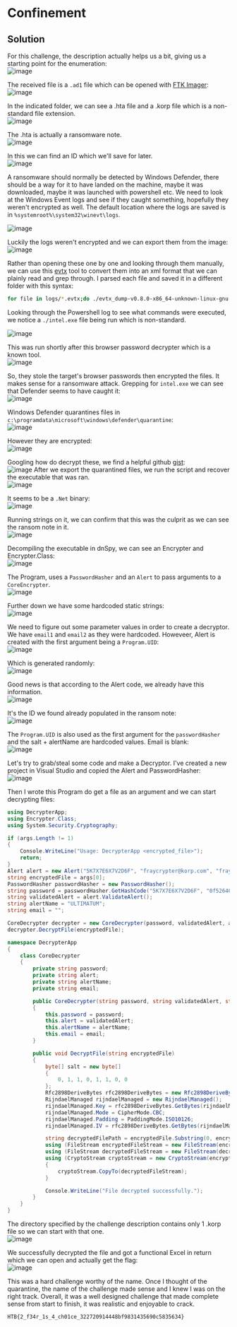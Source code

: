 # Confinement

## Solution

For this challenge, the description actually helps us a bit, giving us a starting point for the enumeration:  
![image](https://github.com/LazyTitan33/CTF-Writeups/assets/80063008/937e8f15-a784-4856-81e4-8bb10c896c0d)

The received file is a `.ad1` file which can be opened with [FTK Imager](https://www.exterro.com/ftk-product-downloads/):  
![image](https://github.com/LazyTitan33/CTF-Writeups/assets/80063008/154617b0-2d92-407d-98b0-43240cea9fcd)

In the indicated folder, we can see a .hta file and a .korp file which is a non-standard file extension.  
![image](https://github.com/LazyTitan33/CTF-Writeups/assets/80063008/06d83c44-c6fc-47eb-8f25-353893841b10)

The .hta is actually a ransomware note.  
![image](https://github.com/LazyTitan33/CTF-Writeups/assets/80063008/9b3053e0-e262-405f-a9e4-b256a29d21d5)

In this we can find an ID which we'll save for later.  
![image](https://github.com/LazyTitan33/CTF-Writeups/assets/80063008/3e322ddd-6fa7-461b-afbe-7fd5f4151ac7)

A ransomware should normally be detected by Windows Defender, there should be a way for it to have landed on the machine, maybe it was downloaded, maybe it was launched with powershell etc. We need to look at the Windows Event logs and see if they caught something, hopefully they weren't encrypted as well. The default location where the logs are saved is in `%systemroot%\system32\winevt\logs`. 

![image](https://github.com/LazyTitan33/CTF-Writeups/assets/80063008/5eb24548-1fbf-478a-9060-a7c3f9f36189)

Luckily the logs weren't encrypted and we can export them from the image:  
![image](https://github.com/LazyTitan33/CTF-Writeups/assets/80063008/28d88fe0-b4d4-4e26-86e8-ecb0010f508c)

Rather than opening these one by one and looking through them manually, we can use this [evtx](https://github.com/omerbenamram/evtx/releases/tag/v0.8.0) tool to convert them into an xml format that we can plainly read and grep through. I parsed each file and saved it in a different folder with this syntax:  

```bash
for file in logs/*.evtx;do ./evtx_dump-v0.8.0-x86_64-unknown-linux-gnu "$file" > logs_decoded/"${file%.evtx}.xml";done
```
Looking through the Powershell log to see what commands were executed, we notice a `./intel.exe` file being run which is non-standard.

![image](https://github.com/LazyTitan33/CTF-Writeups/assets/80063008/6f7596d5-d991-43ee-957a-d8dd26ce1d47)

This was run shortly after this browser password decrypter which is a known tool.  
![image](https://github.com/LazyTitan33/CTF-Writeups/assets/80063008/f8c4f6aa-4647-42da-8df6-55d61bdff5c0)

So, they stole the target's browser passwords then encrypted the files. It makes sense for a ransomware attack. Grepping for `intel.exe` we can see that Defender seems to have caught it:  
![image](https://github.com/LazyTitan33/CTF-Writeups/assets/80063008/12f14766-c179-43a5-90c1-0de5f7a3d7a1)

Windows Defender quarantines files in `c:\programdata\microsoft\windows\defender\quarantine`:  
![image](https://github.com/LazyTitan33/CTF-Writeups/assets/80063008/6930d038-23e8-4bdb-baae-8ab60d7c1963)

However they are encrypted:  
![image](https://github.com/LazyTitan33/CTF-Writeups/assets/80063008/f3a04771-8030-4831-9a3b-4ab2d13f784a)

Googling how do decrypt these, we find a helpful github [gist](https://gist.githubusercontent.com/OALabs/30346d78a1fccf59d6bfafab42fbee5e/raw/b2464fc6a1e758f3bff122e10ae3e1cb48a5027c/windows_defender_unquarantine.py):  
![image](https://github.com/LazyTitan33/CTF-Writeups/assets/80063008/e74012eb-59fd-43ef-a54b-c4204059ff09)
After we export the quarantined files, we run the script and recover the executable that was ran.  
![image](https://github.com/LazyTitan33/CTF-Writeups/assets/80063008/68596697-7c8a-45ee-8f92-d5ee45313b3b)

It seems to be a `.Net` binary:  
![image](https://github.com/LazyTitan33/CTF-Writeups/assets/80063008/ddf02416-1b9e-4044-be6c-4158fd6365aa)

Running strings on it, we can confirm that this was the culprit as we can see the ransom note in it.  
![image](https://github.com/LazyTitan33/CTF-Writeups/assets/80063008/446114f1-c5d4-41ba-82f3-31c8a5008852)

Decompiling the executable in dnSpy, we can see an Encrypter and Encrypter.Class:  
![image](https://github.com/LazyTitan33/CTF-Writeups/assets/80063008/1429e139-f5ed-4056-868b-225b7e440b0f)

The Program, uses a `PasswordHasher` and an `Alert` to pass arguments to a `CoreEncrypter`.  
![image](https://github.com/LazyTitan33/CTF-Writeups/assets/80063008/b8b57c8f-8f84-4675-90c8-28fccc939124)

Further down we have some hardcoded static strings:  
![image](https://github.com/LazyTitan33/CTF-Writeups/assets/80063008/bb20f0ca-450d-46f3-8884-2111cebc4517)

We need to figure out some parameter values in order to create a decryptor. We have `email1` and `email2` as they were hardcoded. Howeveer, Alert is created with the first argument being a `Program.UID`:   
![image](https://github.com/LazyTitan33/CTF-Writeups/assets/80063008/53f20e29-908b-425c-a870-095faa30122d)

Which is generated randomly:  
![image](https://github.com/LazyTitan33/CTF-Writeups/assets/80063008/4d7660c7-b4b0-420f-9022-4ae5b8acef22)

Good news is that according to the Alert code, we already have this information.  
![image](https://github.com/LazyTitan33/CTF-Writeups/assets/80063008/ffde4105-e1ca-41aa-a8d3-a07b09d1da7b)

It's the ID we found already populated in the ransom note:  
![image](https://github.com/LazyTitan33/CTF-Writeups/assets/80063008/3e322ddd-6fa7-461b-afbe-7fd5f4151ac7)

The `Program.UID` is also used as the first argument for the `passwordHasher` and the salt + alertName are hardcoded values. Email is blank:  
![image](https://github.com/LazyTitan33/CTF-Writeups/assets/80063008/f7796e53-7c97-4610-be2c-24482e7aa46b)

Let's try to grab/steal some code and make a Decryptor. I've created a new project in Visual Studio and copied the Alert and PasswordHasher:  
![image](https://github.com/LazyTitan33/CTF-Writeups/assets/80063008/4921633a-27ad-44f3-81c4-07fae7c22119)

Then I wrote this Program do get a file as an argument and we can start decrypting files:  
```C#
using DecrypterApp;
using Encrypter.Class;
using System.Security.Cryptography;

if (args.Length != 1)
{
    Console.WriteLine("Usage: DecrypterApp <encrypted_file>");
    return;
}
Alert alert = new Alert("5K7X7E6X7V2D6F", "fraycrypter@korp.com", "fraydecryptsp@korp.com");
string encryptedFile = args[0];
PasswordHasher passwordHasher = new PasswordHasher();
string password = passwordHasher.GetHashCode("5K7X7E6X7V2D6F", "0f5264038205edfb1ac05fbb0e8c5e94"); 
string validatedAlert = alert.ValidateAlert(); 
string alertName = "ULTIMATUM"; 
string email = ""; 

CoreDecrypter decrypter = new CoreDecrypter(password, validatedAlert, alertName, email);
decrypter.DecryptFile(encryptedFile);

namespace DecrypterApp
{
    class CoreDecrypter
    {
        private string password;
        private string alert;
        private string alertName;
        private string email;

        public CoreDecrypter(string password, string validatedAlert, string alertName, string email)
        {
            this.password = password;
            this.alert = validatedAlert;
            this.alertName = alertName;
            this.email = email;
        }

        public void DecryptFile(string encryptedFile)
        {
            byte[] salt = new byte[]
            {
                0, 1, 1, 0, 1, 1, 0, 0
            };
            Rfc2898DeriveBytes rfc2898DeriveBytes = new Rfc2898DeriveBytes(password, salt, 4953);
            RijndaelManaged rijndaelManaged = new RijndaelManaged();
            rijndaelManaged.Key = rfc2898DeriveBytes.GetBytes(rijndaelManaged.KeySize / 8);
            rijndaelManaged.Mode = CipherMode.CBC;
            rijndaelManaged.Padding = PaddingMode.ISO10126;
            rijndaelManaged.IV = rfc2898DeriveBytes.GetBytes(rijndaelManaged.BlockSize / 8);

            string decryptedFilePath = encryptedFile.Substring(0, encryptedFile.Length - 5); // Remove ".korp" extension
            using (FileStream encryptedFileStream = new FileStream(encryptedFile, FileMode.Open))
            using (FileStream decryptedFileStream = new FileStream(decryptedFilePath, FileMode.Create))
            using (CryptoStream cryptoStream = new CryptoStream(encryptedFileStream, rijndaelManaged.CreateDecryptor(), CryptoStreamMode.Read))
            {
                cryptoStream.CopyTo(decryptedFileStream);
            }

            Console.WriteLine("File decrypted successfully.");
        }
    }
}
```
The directory specified by the challenge description contains only 1 .korp file so we can start with that one.  
![image](https://github.com/LazyTitan33/CTF-Writeups/assets/80063008/ac217d0d-79f5-4d43-b198-ac4bc3a30553)

We successfully decrypted the file and got a functional Excel in return which we can open and actually get the flag:  
![image](https://github.com/LazyTitan33/CTF-Writeups/assets/80063008/4b2e3bfa-b9f9-4bb7-b275-b58c62a97bb8)

This was a hard challenge worthy of the name. Once I thought of the quarantine, the name of the challenge made sense and I knew I was on the right track. Overall, it was a well designed challenge that made complete sense from start to finish, it was realistic and enjoyable to crack.

`HTB{2_f34r_1s_4_ch01ce_322720914448bf9831435690c5835634}`

